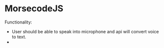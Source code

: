 # MorsecodeJS

Functionality:
- User should be able to speak into microphone and api will convert voice to text.
- 
